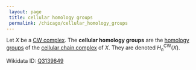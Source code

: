 ```yaml
---
 layout: page
 title: cellular homology groups
 permalink: /chicago/cellular_homology_groups
---
```

Let $X$ be a [CW complex](https://mathgloss.github.io/MathGloss/CW_complex). The **cellular homology groups** are the [homology groups](https://mathgloss.github.io/MathGloss/homology_group) of the [cellular chain complex](https://mathgloss.github.io/MathGloss/cellular_chain_complex) of $X$. They are denoted $H_n^{\text{CW}}(X)$.

Wikidata ID: [Q3139849](https://www.wikidata.org/wiki/Q3139849)